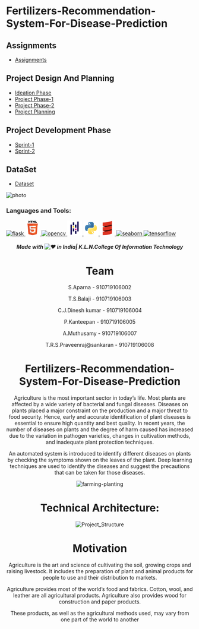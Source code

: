 
<h1>Fertilizers-Recommendation-System-For-Disease-Prediction</h1>


## Assignments
* <a href="https://github.com/IBM-EPBL/IBM-Project-16875-1667201033/tree/main/Assignments" target="_blank">Assignments</a>

## Project Design And Planning

* <a href="https://github.com/IBM-EPBL/IBM-Project-16875-1667201033/tree/main/Project%20Design%20And%20Planning/Ideation%20Phase/" target="_blank">Ideation Phase</a>
* <a href="https://github.com/IBM-EPBL/IBM-Project-16875-1667201033/tree/main/Project%20Design%20And%20Planning/Project%20Phase%20-%201" target="_blank">Project Phase-1</a>
* <a href="https://github.com/IBM-EPBL/IBM-Project-16875-1667201033/tree/main/Project%20Design%20And%20Planning/Project%20Phase%20-%202" target="_blank">Project Phase-2</a>
* <a href="https://github.com/IBM-EPBL/IBM-Project-16875-1667201033/tree/main/Project%20Design%20And%20Planning/Project%20Planning" target="_blank">Project Planning</a>

## Project Development Phase

* <a href="https://github.com/IBM-EPBL/IBM-Project-16875-1667201033/tree/main/Project%20Development%20Phase/Sprint%201" target="_blank">Sprint-1</a>
* <a href="https://github.com/IBM-EPBL/IBM-Project-16875-1667201033/tree/main/Project%20Development%20Phase/Sprint%202" target="_blank">Sprint-2</a>

## DataSet
* <a href="https://drive.google.com/drive/folders/1u5ePHYkmRcF1q29SQcU9xDjbB_jJxqot?usp=share_link" target="_blank">Dataset</a>

 ![photo](https://user-images.githubusercontent.com/108724696/192107315-d80cfa7c-921a-4f17-a67b-0cd110afd123.jpg)
 
 <h3 align="left">Languages and Tools:</h3>
 <p align="left"> <a href="https://flask.palletsprojects.com/" target="_blank" rel="noreferrer"> <img src="https://www.vectorlogo.zone/logos/pocoo_flask/pocoo_flask-icon.svg" alt="flask" width="40" height="40"/> </a> <a href="https://www.w3.org/html/" target="_blank" rel="noreferrer"> <img src="https://raw.githubusercontent.com/devicons/devicon/master/icons/html5/html5-original-wordmark.svg" alt="html5" width="40" height="40"/> </a> <a href="https://opencv.org/" target="_blank" rel="noreferrer"> <img src="https://www.vectorlogo.zone/logos/opencv/opencv-icon.svg" alt="opencv" width="40" height="40"/> </a> <a href="https://pandas.pydata.org/" target="_blank" rel="noreferrer"> <img src="https://raw.githubusercontent.com/devicons/devicon/2ae2a900d2f041da66e950e4d48052658d850630/icons/pandas/pandas-original.svg" alt="pandas" width="40" height="40"/> </a> <a href="https://www.python.org" target="_blank" rel="noreferrer"> <img src="https://raw.githubusercontent.com/devicons/devicon/master/icons/python/python-original.svg" alt="python" width="40" height="40"/> </a> <a href="https://www.scala-lang.org" target="_blank" rel="noreferrer"> <img src="https://raw.githubusercontent.com/devicons/devicon/master/icons/scala/scala-original.svg" alt="scala" width="40" height="40"/> </a> <a href="https://seaborn.pydata.org/" target="_blank" rel="noreferrer"> <img src="https://seaborn.pydata.org/_images/logo-mark-lightbg.svg" alt="seaborn" width="40" height="40"/> </a> <a href="https://www.tensorflow.org" target="_blank" rel="noreferrer"> <img src="https://www.vectorlogo.zone/logos/tensorflow/tensorflow-icon.svg" alt="tensorflow" width="40" height="40"/> </a> </p>


<div align="center">
 <h5> Made with <picture>
  <source srcset="https://fonts.gstatic.com/s/e/notoemoji/latest/2764_fe0f/512.webp" type="image/webp">
  <img src="https://fonts.gstatic.com/s/e/notoemoji/latest/2764_fe0f/512.gif" alt="❤" width="12" height="12">
</picture>in India| K.L.N.College Of Information Technology</h5>

# Team 

S.Aparna - 910719106002

T.S.Balaji - 910719106003

C.J.Dinesh kumar - 910719106004

P.Kanteepan - 910719106005

A.Muthusamy - 910719106007

T.R.S.Praveenraj@sankaran - 910719106008


# Fertilizers-Recommendation-System-For-Disease-Prediction

Agriculture is the most important sector in today’s life. Most plants are affected by a wide variety of bacterial and fungal diseases. Diseases on plants placed a major constraint on the production and a major threat to food security. Hence, early and accurate identification of plant diseases is essential to ensure high quantity and best quality. In recent years, the number of diseases on plants and the degree of harm caused has increased due to the variation in pathogen varieties, changes in cultivation methods, and inadequate plant protection techniques.

An automated system is introduced to identify different diseases on plants by checking the symptoms shown on the leaves of the plant. Deep learning techniques are used to identify the diseases and suggest the precautions that can be taken for those diseases. 

![farming-planting](https://user-images.githubusercontent.com/108724696/192108195-25271bd6-5763-42da-94b1-c77a360fa72b.gif)

# Technical Architecture:
![Project_Structure](https://user-images.githubusercontent.com/108724696/192319286-8ecce955-e395-4578-81b9-f2029fd123cc.png)
# Motivation
Agriculture is the art and science of cultivating the soil, growing crops and raising livestock. It includes the preparation of plant and animal products for people to use and their distribution to markets.

Agriculture provides most of the world’s food and fabrics. Cotton, wool, and leather are all agricultural products. Agriculture also provides wood for construction and paper products.

These products, as well as the agricultural methods used, may vary from one part of the world to another


